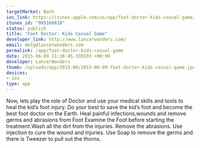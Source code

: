 ```yaml
--- 
targetMarket: Both
ios_link: https://itunes.apple.com/us/app/foot-doctor-kids-casual-game/id995160818?mt=8
itunes_id: "995160818"
status: publish
title: "Foot Doctor: Kids Casual Game"
developer_link: http://www.lancerwonders.com/
email: mktg@lancerwonders.com
permalink: /app/foot-doctor-kids-casual-game
date: 2015-06-09 11:36:45.330103 +00:00
developer: LancerWonders
thumb: /uploads/app/2015-06/2015-06-09-foot-doctor-kids-casual-game.jpg
devices: 
- ios
type: app
---
```


Now, lets play the role of Doctor and use your medical skills and tools to heal the kid’s foot injury.
Do your best to save the kid’s foot and become the best foot doctor on the Earth.
Heal painful infections,wounds and remove germs and abrasions from Foot
Examine the Foot before starting the treatment.Wash all the dirt from the injuries. Remove the abrasions. Use injection to cure the wound and injuries. Use Soap to remove the germs and there is Tweezer to pull out the thorns.
